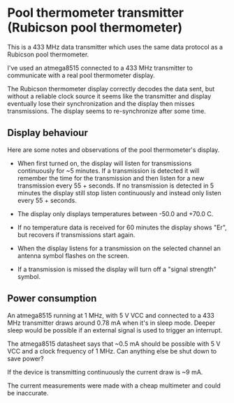 # Pool thermometer transmitter (Rubicson pool thermometer)

This is a 433 MHz data transmitter which uses the same data protocol
as a Rubicson pool thermometer.

I've used an atmega8515 connected to a 433 MHz transmitter to
communicate with a real pool thermometer display.

The Rubicson thermometer display correctly decodes the data sent,
but without a reliable clock source it seems like the transmitter and
display eventually lose their synchronization and the display then
misses transmissions. The display seems to re-synchronize after some
time.

## Display behaviour

Here are some notes and observations of the pool thermometer's display.

* When first turned on, the display will listen for transmissions
  continuously for ~5 minutes. If a transmission is detected it will
  remember the time for the transmission and then listen for a new
  transmission every 55 + <channel number> seconds. If no transmission
  is detected in 5 minutes the display still stop listen continuously
  and instead only listen every 55 + <channel number> seconds.

* The display only displays temperatures between -50.0 and +70.0 C.

* If no temperature data is received for 60 minutes the display shows "Er",
  but recovers if transmissions start again.

* When the display listens for a transmission on the selected channel an
  antenna symbol flashes on the screen.

* If a transmission is missed the display will turn off a "signal strength"
  symbol.

## Power consumption

An atmega8515 running at 1 MHz, with 5 V VCC and connected to a 433 MHz
transmitter draws around 0.78 mA when it's in sleep mode. Deeper sleep
would be possible if an external signal is used to trigger an interrupt.

The atmega8515 datasheet says that ~0.5 mA should be possible with 5 V VCC
and a clock frequency of 1 MHz. Can anything else be shut down to save power?

If the device is transmitting continuously the current draw is ~9 mA.

The current measurements were made with a cheap multimeter and could be
inaccurate.
